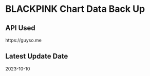 <h1>BLACKPINK Chart Data Back Up</h1>

<h2>API Used</h2>
<p>https://guyso.me</p>

<h2>Latest Update Date</h2>
<p>2023-10-10</p>

